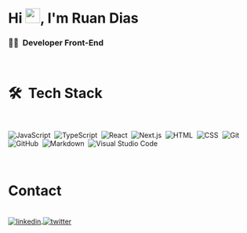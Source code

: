 ### <h1 align="left">Hi <img src="https://raw.githubusercontent.com/kaueMarques/kaueMarques/master/hi.gif" height="30px">, I'm Ruan Dias</h1>
### 👨‍💻 &nbsp;Developer Front-End 

<br>

# 🛠 &nbsp;Tech Stack

<br>

![JavaScript](https://img.shields.io/badge/-JavaScript-05122A?style=flat&logo=javascript)&nbsp;
![TypeScript](https://img.shields.io/badge/-TypeScript-05122A?style=flat&logo=typescript)&nbsp;
![React](https://img.shields.io/badge/-React-05122A?style=flat&logo=react)&nbsp;
![Next.js](https://img.shields.io/badge/-Next.js-05122A?style=flat&logo=next.js)&nbsp;
![HTML](https://img.shields.io/badge/-HTML-05122A?style=flat&logo=HTML5)&nbsp;
![CSS](https://img.shields.io/badge/-CSS-05122A?style=flat&logo=CSS3&logoColor=1572B6)&nbsp;
![Git](https://img.shields.io/badge/-Git-05122A?style=flat&logo=git)&nbsp;
![GitHub](https://img.shields.io/badge/-GitHub-05122A?style=flat&logo=github)&nbsp;
![Markdown](https://img.shields.io/badge/-Markdown-05122A?style=flat&logo=markdown)&nbsp;
![Visual Studio Code](https://img.shields.io/badge/-Visual%20Studio%20Code-05122A?style=flat&logo=visual-studio-code&logoColor=007ACC)&nbsp;

<br>

# Contact

<br>

<a href="https://www.linkedin.com/in/ruan-dias-611887238/" target="_blank" >
  <img align="center" src="https://img.shields.io/badge/-Linkedin-05122A?style=flat&logo=linkedin" alt="linkedin"/>
</a>
<a href="https://twitter.com/itsr4ul" target="_blank" >
  <img align="center" src="https://img.shields.io/badge/-Twitter-05122A?style=flat&logo=twitter" alt="twitter"/>  
</a>
